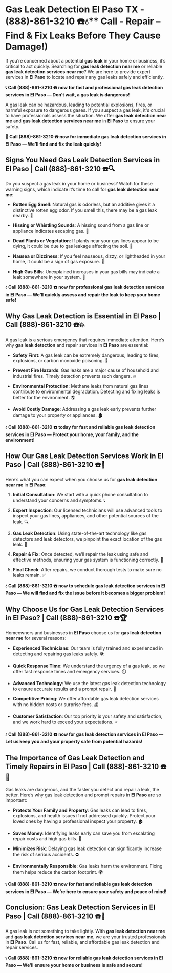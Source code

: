 # Gas Leak Detection El Paso TX - (888)-861-3210 ☎️💧** Call - Repair – Find & Fix Leaks Before They Cause Damage!)

If you’re concerned about a potential **gas leak** in your home or business, it’s critical to act quickly. Searching for **gas leak detection near me** or reliable **gas leak detection services near me**? We are here to provide expert services in **El Paso** to locate and repair any gas leaks safely and efficiently.

**📞 Call (888)-861-3210 ☎️ now for fast and professional gas leak detection services in El Paso — Don’t wait, a gas leak is dangerous!**

A gas leak can be hazardous, leading to potential explosions, fires, or harmful exposure to dangerous gases. If you suspect a gas leak, it's crucial to have professionals assess the situation. We offer **gas leak detection near me** and **gas leak detection services near me** in **El Paso** to ensure your safety.

**🚨 Call (888)-861-3210 ☎️ now for immediate gas leak detection services in El Paso — We’ll find and fix the leak quickly!**

## **Signs You Need Gas Leak Detection Services in El Paso | Call (888)-861-3210 ☎️🔍**

Do you suspect a gas leak in your home or business? Watch for these warning signs, which indicate it’s time to call for **gas leak detection near me**:

- **Rotten Egg Smell**: Natural gas is odorless, but an additive gives it a distinctive rotten egg odor. If you smell this, there may be a gas leak nearby. 💨
- **Hissing or Whistling Sounds**: A hissing sound from a gas line or appliance indicates escaping gas. 📣
- **Dead Plants or Vegetation**: If plants near your gas lines appear to be dying, it could be due to gas leakage affecting the soil. 🌱
- **Nausea or Dizziness**: If you feel nauseous, dizzy, or lightheaded in your home, it could be a sign of gas exposure. 🤢
- **High Gas Bills**: Unexplained increases in your gas bills may indicate a leak somewhere in your system. 💸

**💧 Call (888)-861-3210 ☎️ now for professional gas leak detection services in El Paso — We’ll quickly assess and repair the leak to keep your home safe!**

## **Why Gas Leak Detection is Essential in El Paso | Call (888)-861-3210 ☎️💥**

A gas leak is a serious emergency that requires immediate attention. Here’s why **gas leak detection** and repair services in **El Paso** are essential:

- **Safety First**: A gas leak can be extremely dangerous, leading to fires, explosions, or carbon monoxide poisoning. 🛑
- **Prevent Fire Hazards**: Gas leaks are a major cause of household and industrial fires. Timely detection prevents such dangers. 🔥
- **Environmental Protection**: Methane leaks from natural gas lines contribute to environmental degradation. Detecting and fixing leaks is better for the environment. 🌎
- **Avoid Costly Damage**: Addressing a gas leak early prevents further damage to your property or appliances. 🏚️

**💧 Call (888)-861-3210 ☎️ today for fast and reliable gas leak detection services in El Paso — Protect your home, your family, and the environment!**

## **How Our Gas Leak Detection Services Work in El Paso | Call (888)-861-3210 ☎️🔧**

Here’s what you can expect when you choose us for **gas leak detection near me** in **El Paso**:

1. **Initial Consultation**: We start with a quick phone consultation to understand your concerns and symptoms. 📞
2. **Expert Inspection**: Our licensed technicians will use advanced tools to inspect your gas lines, appliances, and other potential sources of the leak. 🔍
3. **Gas Leak Detection**: Using state-of-the-art technology like gas detectors and leak detectors, we pinpoint the exact location of the gas leak. 🔬
4. **Repair & Fix**: Once detected, we’ll repair the leak using safe and effective methods, ensuring your gas system is functioning correctly. 🔧
5. **Final Check**: After repairs, we conduct thorough tests to make sure no leaks remain. ✅

**💧 Call (888)-861-3210 ☎️ now to schedule gas leak detection services in El Paso — We will find and fix the issue before it becomes a bigger problem!**

## **Why Choose Us for Gas Leak Detection Services in El Paso? | Call (888)-861-3210 ☎️🏆**

Homeowners and businesses in **El Paso** choose us for **gas leak detection near me** for several reasons:

- **Experienced Technicians**: Our team is fully trained and experienced in detecting and repairing gas leaks safely. 🛠️
- **Quick Response Time**: We understand the urgency of a gas leak, so we offer fast response times and emergency services. ⏱️
- **Advanced Technology**: We use the latest gas leak detection technology to ensure accurate results and a prompt repair. 🧪
- **Competitive Pricing**: We offer affordable gas leak detection services with no hidden costs or surprise fees. 💰
- **Customer Satisfaction**: Our top priority is your safety and satisfaction, and we work hard to exceed your expectations. ⭐

**💧 Call (888)-861-3210 ☎️ now for gas leak detection services in El Paso — Let us keep you and your property safe from potential hazards!**

## **The Importance of Gas Leak Detection and Timely Repairs in El Paso | Call (888)-861-3210 ☎️🚨**

Gas leaks are dangerous, and the faster you detect and repair a leak, the better. Here’s why gas leak detection and prompt repairs in **El Paso** are so important:

- **Protects Your Family and Property**: Gas leaks can lead to fires, explosions, and health issues if not addressed quickly. Protect your loved ones by having a professional inspect your property. 🏠
- **Saves Money**: Identifying leaks early can save you from escalating repair costs and high gas bills. 💸
- **Minimizes Risk**: Delaying gas leak detection can significantly increase the risk of serious accidents. ⛔
- **Environmentally Responsible**: Gas leaks harm the environment. Fixing them helps reduce the carbon footprint. 🌍

**📞 Call (888)-861-3210 ☎️ now for fast and reliable gas leak detection services in El Paso — We’re here to ensure your safety and peace of mind!**

## **Conclusion: Gas Leak Detection Services in El Paso | Call (888)-861-3210 ☎️💨**

A gas leak is not something to take lightly. With **gas leak detection near me** and **gas leak detection services near me**, we are your trusted professionals in **El Paso**. Call us for fast, reliable, and affordable gas leak detection and repair services.

**📞 Call (888)-861-3210 ☎️ now for reliable gas leak detection services in El Paso — We’ll ensure your home or business is safe and secure!**
